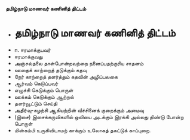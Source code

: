 **தமிழ்நாடு மாணவர் கணினித் திட்டம்**
- # தமிழ்நாடு மாணவர் கணினித் திட்டம்
- n. ஈரமாக்குபவர்
- ஈரமாக்குவது
- அஞ்சல்தலை தாள்போன்றவற்றை நனைப்பதற்குரிய சாதனம்
- ஊதைக் காற்றைத் தடுக்கும் கதவு
- நேர் காற்றைத் தளர்த்தும் கதவின் அழிப்பலகை
- ஆர்வம் கெடுப்பவர்
- எழுச்சி கெடுக்கும் பொருள்
- ஊக்கம் கெடுக்கும் ஆற்றல்
- தளர்வூட்டும் செய்தி
- அதிர்வு-சுழற்சி ஆகியற்றின் வீச்சினைக் குறைக்கும் அமைவு
- (இசை) இசைக்கருவிகளில் ஒலியை அடக்கும் இரக்கி அல்லது திண்டு போன்ற பொருள்
- மின்கம்பி உருகிவிடாமற் காக்கும் உலோகத் தகட்டுக் காப்புறை.

